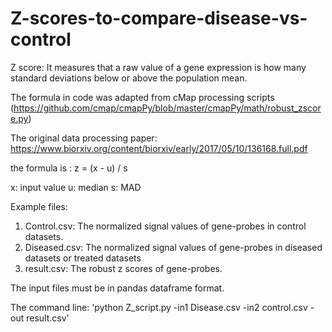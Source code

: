 # Z-scores-to-compare-disease-vs-control

Z score: It measures that a raw value of a gene expression is how many standard deviations below or above the population mean.

The formula in code was adapted from cMap processing scripts (https://github.com/cmap/cmapPy/blob/master/cmapPy/math/robust_zscore.py)

The original data processing paper: https://www.biorxiv.org/content/biorxiv/early/2017/05/10/136168.full.pdf 

the formula is :
z = (x - u) / s

x: input value
u: median 
s: MAD 

Example files:
1. Control.csv: The normalized signal values of gene-probes in control datasets.
2. Diseased.csv: The normalized signal values of gene-probes in diseased datasets or treated datasets
3. result.csv: The robust z scores of gene-probes.

The input files must be in pandas dataframe format.

The command line: 'python Z_script.py -in1 Disease.csv -in2 control.csv -out result.csv'
